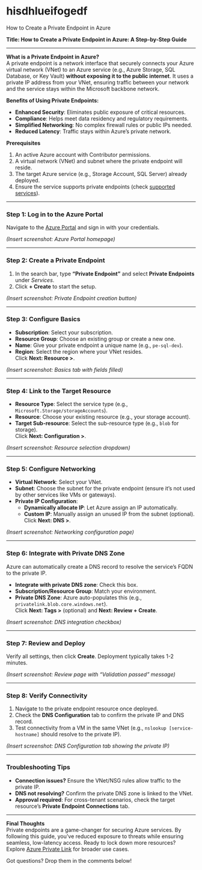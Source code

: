 # hisdhlueifogedf
How to Create a Private Endpoint in Azure

**Title: How to Create a Private Endpoint in Azure: A Step-by-Step Guide**  

---

**What is a Private Endpoint in Azure?**  
A private endpoint is a network interface that securely connects your Azure virtual network (VNet) to an Azure service (e.g., Azure Storage, SQL Database, or Key Vault) **without exposing it to the public internet**. It uses a private IP address from your VNet, ensuring traffic between your network and the service stays within the Microsoft backbone network.  

**Benefits of Using Private Endpoints:**  
- **Enhanced Security**: Eliminates public exposure of critical resources.  
- **Compliance**: Helps meet data residency and regulatory requirements.  
- **Simplified Networking**: No complex firewall rules or public IPs needed.  
- **Reduced Latency**: Traffic stays within Azure’s private network.  

**Prerequisites**  
1. An active Azure account with Contributor permissions.  
2. A virtual network (VNet) and subnet where the private endpoint will reside.  
3. The target Azure service (e.g., Storage Account, SQL Server) already deployed.  
4. Ensure the service supports private endpoints (check [supported services](https://learn.microsoft.com/en-us/azure/private-link/private-endpoint-overview)).  

---

### **Step 1: Log in to the Azure Portal**  
Navigate to the [Azure Portal](https://portal.azure.com/) and sign in with your credentials.  

*(Insert screenshot: Azure Portal homepage)*  

---

### **Step 2: Create a Private Endpoint**  
1. In the search bar, type **“Private Endpoint”** and select **Private Endpoints** under *Services*.  
2. Click **+ Create** to start the setup.  

*(Insert screenshot: Private Endpoint creation button)*  

---

### **Step 3: Configure Basics**  
- **Subscription**: Select your subscription.  
- **Resource Group**: Choose an existing group or create a new one.  
- **Name**: Give your private endpoint a unique name (e.g., `pe-sql-dev`).  
- **Region**: Select the region where your VNet resides.  
Click **Next: Resource >**.  

*(Insert screenshot: Basics tab with fields filled)*  

---

### **Step 4: Link to the Target Resource**  
- **Resource Type**: Select the service type (e.g., `Microsoft.Storage/storageAccounts`).  
- **Resource**: Choose your existing resource (e.g., your storage account).  
- **Target Sub-resource**: Select the sub-resource type (e.g., `blob` for storage).  
Click **Next: Configuration >**.  

*(Insert screenshot: Resource selection dropdown)*  

---

### **Step 5: Configure Networking**  
- **Virtual Network**: Select your VNet.  
- **Subnet**: Choose the subnet for the private endpoint (ensure it’s not used by other services like VMs or gateways).  
- **Private IP Configuration**:  
  - **Dynamically allocate IP**: Let Azure assign an IP automatically.  
  - **Custom IP**: Manually assign an unused IP from the subnet (optional).  
Click **Next: DNS >**.  

*(Insert screenshot: Networking configuration page)*  

---

### **Step 6: Integrate with Private DNS Zone**  
Azure can automatically create a DNS record to resolve the service’s FQDN to the private IP.  
- **Integrate with private DNS zone**: Check this box.  
- **Subscription/Resource Group**: Match your environment.  
- **Private DNS Zone**: Azure auto-populates this (e.g., `privatelink.blob.core.windows.net`).  
Click **Next: Tags >** (optional) and **Next: Review + Create**.  

*(Insert screenshot: DNS integration checkbox)*  

---

### **Step 7: Review and Deploy**  
Verify all settings, then click **Create**. Deployment typically takes 1-2 minutes.  

*(Insert screenshot: Review page with “Validation passed” message)*  

---

### **Step 8: Verify Connectivity**  
1. Navigate to the private endpoint resource once deployed.  
2. Check the **DNS Configuration** tab to confirm the private IP and DNS record.  
3. Test connectivity from a VM in the same VNet (e.g., `nslookup [service-hostname]` should resolve to the private IP).  

*(Insert screenshot: DNS Configuration tab showing the private IP)*  

---

### **Troubleshooting Tips**  
- **Connection issues?** Ensure the VNet/NSG rules allow traffic to the private IP.  
- **DNS not resolving?** Confirm the private DNS zone is linked to the VNet.  
- **Approval required**: For cross-tenant scenarios, check the target resource’s **Private Endpoint Connections** tab.  

---

**Final Thoughts**  
Private endpoints are a game-changer for securing Azure services. By following this guide, you’ve reduced exposure to threats while ensuring seamless, low-latency access. Ready to lock down more resources? Explore [Azure Private Link](https://learn.microsoft.com/en-us/azure/private-link/) for broader use cases.  

Got questions? Drop them in the comments below!  
